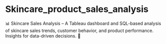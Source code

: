 # Skincare_product_sales_analysis
📊 Skincare Sales Analysis – A Tableau dashboard and SQL-based analysis of skincare sales trends, customer behavior, and product performance. Insights for data-driven decisions. 🚀
